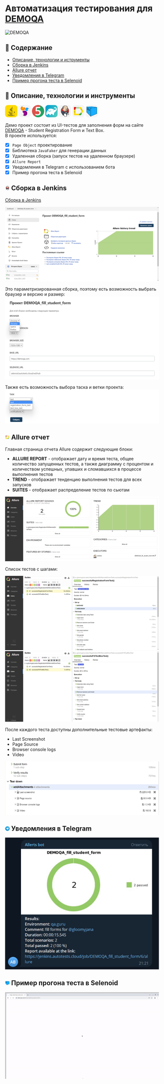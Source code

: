 # Автоматизация тестирования для [DEMOQA](https://demoqa.com/)
<img title="DEMOQA" src="https://demoqa.com/images/Toolsqa.jpg">

## :page_facing_up: Cодержание
- [Описание, технологии и иструменты](#paperclip-описание,-технологии-и-инструменты)
- [Сборка в Jenkins](#-сборка-в-jenkins)
- [Allure отчет](#-allure-отчет)
- [Уведомления в Telegram](#-уведомления-в-telegram)
- [Пример прогона теста в Selenoid](#-пример-прогона-теста-в-selenoid)

## :paperclip: Описание, технологии и инструменты
<a href="https://www.java.com"><img src="https://github.com/gloomyana/gloomyana/blob/main/icons/java.svg" title="Java" alt="Java" width="40" height="40"/></a>
<a href="https://selenide.org"><img src="https://github.com/gloomyana/gloomyana/blob/main/icons/selenide.svg" title="Selenide" alt="Selenide" width="40" height="40"/></a>
<a href="https://junit.org/junit5"><img src="https://github.com/gloomyana/gloomyana/blob/main/icons/junit5.svg" title="JUnit5" alt="JUnit5" width="40" height="40"/></a>
<a href="https://gradle.org"><img src="https://github.com/gloomyana/gloomyana/blob/main/icons/gradle.svg" title="Gradle" alt="Gradle" width="40" height="40"/></a>
<a href="https://www.jenkins.io"><img src="https://github.com/gloomyana/gloomyana/blob/main/icons/jenkins.svg" title="Jenkins" alt="Jenkins" width="40" height="40"/></a>
<a href="https://qameta.io/allure-report"><img src="https://github.com/gloomyana/gloomyana/blob/main/icons/allure_report.svg" title="Allure Report" alt="Allure Report" width="40" height="40"/></a>
<a href="https://aerokube.com/selenoid/latest/"><img src="https://github.com/gloomyana/gloomyana/blob/main/icons/selenoid.svg" title="Selenoid" alt="Selenoid" width="40" height="40"/></a>

Демо проект состоит из UI-тестов для заполнения форм на сайте [DEMOQA](https://demoqa.com/) - Student Registration Form и Text Box. \
В проекте используется:
- [x] `Page Object` проектирование
- [x] Библиотека `JavaFaker` для генерации данных
- [x] Удаленная сборка (запуск тестов на удаленном браузере)
- [x] `Allure Report`
- [x] Уведомления в Telegram с использованием бота
- [x] Пример прогона теста в Selenoid

## <img width="3%" title="Jenkins" src="https://github.com/gloomyana/gloomyana/blob/main/icons/jenkins.svg"> Сборка в Jenkins
[Сборка в Jenkins](https://jenkins.autotests.cloud/job/DEMOQA_fill_student_form/) 

<img title="Jenkins project page" src="images/jenkins_project_page.png">

Это параметризированная сборка, поэтому есть возможность выбрать браузер и версию и размер:
<img title="Jenkins build parameters" src="images/jenkins_build_parameters.png">

Также есть возможность выбора таска и ветки проекта: \
<img title="Jenkins build parameters" src="images/jenkins_build_parameters2.png">

## <img width="3%" title="Allure Report" src="https://github.com/gloomyana/gloomyana/blob/main/icons/allure_report.svg"> Allure отчет
Главная страница отчета Allure содержит следующие блоки:
- **ALLURE REPORT** - отображает дату и время теста, общее количество запущенных тестов, а также диаграмму с процентом и количеством успешных, упавших и сломавшихся в процессе выполнения тестов
- **TREND** - отображает тенденцию выполнения тестов для всех запусков
- **SUITES** - отображает распределение тестов по сьютам

<img title="Allure Report" src="images/allure_report_main.png"> 

Список тестов с шагами:

<img title="Allure Report test 1" src="images/allure_report_test1.png">

<img title="Allure Report test 2" src="images/allure_report_test2.png">

После каждого теста доступны дополнительные тестовые артефакты:
- Last Screenshot
- Page Source
- Browser console logs
- Video
<img title="Allure Report test 3" src="images/allure_report_attachments.png">

## <img width="3%" title="Telegram" src="https://github.com/gloomyana/gloomyana/blob/main/icons/telegram.svg"> Уведомления в Telegram

<img title="Telegram bot message" src="images/telegram_report.png">

## <img width="3%" title="Selenoid Video" src="https://github.com/gloomyana/gloomyana/blob/main/icons/selenoid.svg"> Пример прогона теста в Selenoid

 <img title="Selenoid Video" src="images/selenoid_video.gif">

